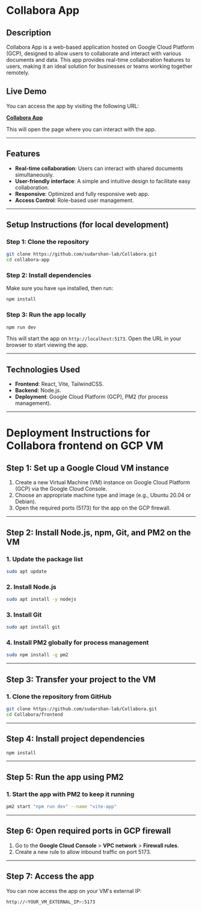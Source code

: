 

# Collabora App

## Description

Collabora App is a web-based application hosted on Google Cloud Platform (GCP), designed to allow users to collaborate and interact with various documents and data. This app provides real-time collaboration features to users, making it an ideal solution for businesses or teams working together remotely.

## Live Demo

You can access the app by visiting the following URL:

[**Collabora App**](http://34.132.245.252:5173/)

This will open the page where you can interact with the app.

---

## Features

- **Real-time collaboration**: Users can interact with shared documents simultaneously.
- **User-friendly interface**: A simple and intuitive design to facilitate easy collaboration.
- **Responsive**: Optimized and fully responsive web app.
- **Access Control**: Role-based user management.

---

## Setup Instructions (for local development)

### Step 1: Clone the repository

```bash
git clone https://github.com/sudarshan-lab/Collabora.git
cd collabora-app
```

### Step 2: Install dependencies

Make sure you have `npm` installed, then run:

```bash
npm install
```

### Step 3: Run the app locally

```bash
npm run dev
```

This will start the app on `http://localhost:5173`. Open the URL in your browser to start viewing the app.

---

## Technologies Used

- **Frontend**: React, Vite, TailwindCSS.
- **Backend**: Node.js.
- **Deployment**: Google Cloud Platform (GCP), PM2 (for process management).

---

# Deployment Instructions for Collabora frontend on GCP VM

## Step 1: Set up a Google Cloud VM instance

1. Create a new Virtual Machine (VM) instance on Google Cloud Platform (GCP) via the Google Cloud Console.
2. Choose an appropriate machine type and image (e.g., Ubuntu 20.04 or Debian).
3. Open the required ports (5173) for the app on the GCP firewall.

---

## Step 2: Install Node.js, npm, Git, and PM2 on the VM

### 1. Update the package list

```bash
sudo apt update
```

### 2. Install Node.js 

```bash
sudo apt install -y nodejs
```

### 3. Install Git

```bash
sudo apt install git
```

### 4. Install PM2 globally for process management

```bash
sudo npm install -g pm2
```

---

## Step 3: Transfer your project to the VM

### 1. Clone the repository from GitHub

```bash
git clone https://github.com/sudarshan-lab/Collabora.git
cd Collabora/frontend
```

---

## Step 4: Install project dependencies

```bash
npm install
```

---

## Step 5: Run the app using PM2

### 1. Start the app with PM2 to keep it running

```bash
pm2 start "npm run dev" --name "vite-app"
```

---

## Step 6: Open required ports in GCP firewall

1. Go to the **Google Cloud Console** > **VPC network** > **Firewall rules**.
2. Create a new rule to allow inbound traffic on port 5173.

---

## Step 7: Access the app

You can now access the app on your VM's external IP:

```bash
http://<YOUR_VM_EXTERNAL_IP>:5173
```
